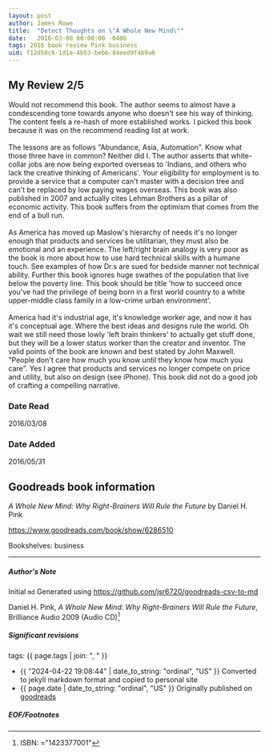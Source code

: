 ```yaml
---
layout: post
author: James Rowe
title:  "Detect Thoughts on \"A Whole New Mind\""
date:   2016-03-08 00:00:00 -0400
tags: 2016 book review Pink business
uid: f12d58c6-1d1e-4b53-bebb-84eed9f4b9a6
---
```


<!-- highly dependent on how you personally use jekyll templates, and how you want this to show up -->
<!-- escape any jekyll keys with double brackets -->

## My Review 2/5

Would not recommend this book. The author seems to almost have a condescending tone towards anyone who doesn't see his way of thinking. The content feels a re-hash of more established works. I picked this book because it was on the recommend reading list at work. <br/><br/>The lessons are as follows "Abundance, Asia, Automation". Know what those three have in common? Neither did I. The author asserts that white-collar jobs are now being exported overseas to 'Indians, and others who lack the creative thinking of Americans'. Your eligibility for employment is to provide a service that a computer can't master with a decision tree and can't be replaced by low paying wages overseas. This book was also published in 2007 and actually cites Lehman Brothers as a pillar of economic activity. This book suffers from the optimism that comes from the end of a bull run.<br/><br/>As America has moved up Maslow's hierarchy of needs it's no longer enough that products and services be utilitarian, they must also be emotional and an experience. The left/right brain analogy is very poor as the book is more about how to use hard technical skills with a humane touch. See examples of how Dr.s are sued for bedside manner not technical ability. Further this book ignores huge swathes of the population that live below the poverty line. This book should be title 'how to succeed once you've had the privilege of being born in a first world country to a white upper-middle class family in a low-crime urban environment'.<br/><br/>America had it's industrial age, it's knowledge worker age, and now it has it's conceptual age. Where the best ideas and designs rule the world. Oh wait we still need those lowly 'left brain thinkers' to actually get stuff done, but they will be a lower status worker than the creator and inventor. The valid points of the book are known and best stated by John Maxwell. "People don't care how much you know until they know how much you care". Yes I agree that products and services no longer compete on price and utility, but also on design (see iPhone). This book did not do a good job of crafting a compelling narrative.

### Date Read
2016/03/08

### Date Added
2016/05/31

## Goodreads book information

*A Whole New Mind: Why Right-Brainers Will Rule the Future* by Daniel H. Pink

https://www.goodreads.com/book/show/6286510

Bookshelves: business

---

##### Author's Note

Initial `md` Generated using https://github.com/jsr6720/goodreads-csv-to-md

Daniel H. Pink, *A Whole New Mind: Why Right-Brainers Will Rule the Future*,  Brilliance Audio 2009 (Audio CD)[^1]

##### Significant revisions

tags: {{ page.tags | join: ", " }} <!-- todo move this somewhere -->

- {{ "2024-04-22 19:08:44" | date_to_string: "ordinal", "US" }} Converted to jekyll markdown format and copied to personal site
- {{ page.date | date_to_string: "ordinal", "US" }} Originally published on [goodreads](https://www.goodreads.com)

##### EOF/Footnotes

[^1]: ISBN: ="1423377001"